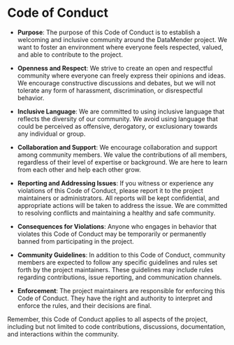 # Code of Conduct

- **Purpose**:  The purpose of this Code of Conduct is to establish a welcoming and inclusive community around the DataMender project. We want to foster an environment where everyone feels respected, valued, and able to contribute to the project.

- **Openness and Respect**: We strive to create an open and respectful community where everyone can freely express their opinions and ideas. We encourage constructive discussions and debates, but we will not tolerate any form of harassment, discrimination, or disrespectful behavior.

- **Inclusive Language**: We are committed to using inclusive language that reflects the diversity of our community. We avoid using language that could be perceived as offensive, derogatory, or exclusionary towards any individual or group.

- **Collaboration and Support**: We encourage collaboration and support among community members. We value the contributions of all members, regardless of their level of expertise or background. We are here to learn from each other and help each other grow.

- **Reporting and Addressing Issues**: If you witness or experience any violations of this Code of Conduct, please report it to the project maintainers or administrators. All reports will be kept confidential, and appropriate actions will be taken to address the issue. We are committed to resolving conflicts and maintaining a healthy and safe community.

- **Consequences for Violations**: Anyone who engages in behavior that violates this Code of Conduct may be temporarily or permanently banned from participating in the project.

- **Community Guidelines**: In addition to this Code of Conduct, community members are expected to follow any specific guidelines and rules set forth by the project maintainers. These guidelines may include rules regarding contributions, issue reporting, and communication channels.

- **Enforcement**: The project maintainers are responsible for enforcing this Code of Conduct. They have the right and authority to interpret and enforce the rules, and their decisions are final.

Remember, this Code of Conduct applies to all aspects of the project, including but not limited to code contributions, discussions, documentation, and interactions within the community.
